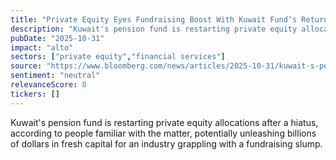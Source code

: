 ```yaml
---
title: "Private Equity Eyes Fundraising Boost With Kuwait Fund’s Return"
description: "Kuwait's pension fund is restarting private equity allocations after a hiatus, potentially providing a significant amount of funds to an industry struggling with fundraising."
pubDate: "2025-10-31"
impact: "alto"
sectors: ["private equity","financial services"]
source: "https://www.bloomberg.com/news/articles/2025-10-31/kuwait-s-pension-fund-giant-eyes-return-to-private-equity-bets"
sentiment: "neutral"
relevanceScore: 8
tickers: []
---
```


Kuwait's pension fund is restarting private equity allocations after a hiatus, according to people familiar with the matter, potentially unleashing billions of dollars in fresh capital for an industry grappling with a fundraising slump.
